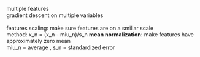 multiple features<br>
gradient descent on multiple variables<br>
<br>
features scaling: make sure features are on a smiliar scale<br>
method: x_n = (x_n - miu_n)/s_n <b>mean normalization</b>: make features have approximately zero mean<br>
miu_n = average , s_n = standardized error<br>

